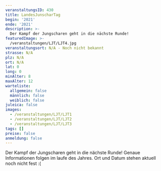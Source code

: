 ```yaml
---
veranstaltungsID: 430
title: LandesJunscharTag
begin: '2021'
ende: '2021'
description: >-
  Der Kampf der Jungscharen geht in die nächste Runde!
featuredImage: >-
  /veranstaltungen/LJT/LJT4.jpg
veranstaltungsort: N/A - Noch nicht bekannt
strasse: N/A
plz: N/A
ort: N/A
lat: 0
long: 0
minAlter: 8
maxAlter: 12
warteliste:
  allgemein: false
  männlich: false
  weiblich: false
juleica: false
images:
  - /veranstaltungen/LJT/LJT1
  - /veranstaltungen/LJT/LJT2
  - /veranstaltungen/LJT/LJT3
tags: []
preise: false
anmeldung: false
---
```


Der Kampf der Jungscharen geht in die nächste Runde! Genaue Informationen folgen im laufe des Jahres. Ort und Datum stehen aktuell noch nicht fest :(
